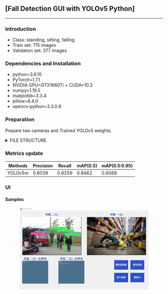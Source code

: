 ##  [Fall Detection GUI with YOLOv5 Python]
---

### Introduction
* Class: standing, sitting, falling.
* Train set: 715 images
* Validation set: 377 images

### Dependencies and Installation
* python=3.6.10
* PyTorch=1.7.1
* NVIDIA GPU=GTX1660Ti + CUDA=10.2
* numpy=1.19.5
* matplotlib=3.3.4
* pillow=8.4.0
* opencv-python=3.3.0.9

### Preparation
Prepare two cameras and Trained YOLOv5 weights.
<details>
<summary> FILE STRUCTURE </summary>
    
    Fall Detection UI with YOLOv5 (Python)
    |-- README.md
    |-- api
        |-- camera.py
    |-- Detection results
        |-- 0.jpg
        |-- 1.jpg
    |-- Photographed images
        |-- 0.jpg
        |-- 1.jpg
    |-- YOLOv5
        |-- models
        |-- runs
            |-- train
                |-- 7_496124
                    |-- weights
                        |-- best.pt
                        |-- last.pt
        |-- utils
        |-- detect.py
        
    |-- front.ico
    |-- UI.py
    
</details>


### Metrics update
|Methods|Precision|Recall|mAP(0.5)|mAP(0.5:0.95)
|-|-|-|-|-|
|YOLOv5m|0.8039|0.8259|0.8462|0.6068|


### UI
#### Samples

<p align='center'>
<img src="github_fig/UI.jpg" height="260px" width='413px'> 
</div>


